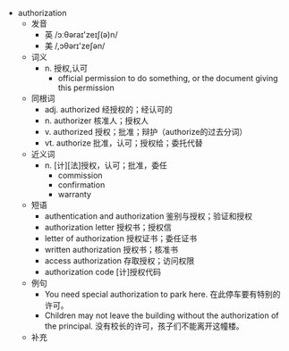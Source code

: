 - authorization
  - 发音
    - 英 /ɔːθəraɪ'zeɪʃ(ə)n/
    - 美 /,ɔθərɪ'zeʃən/
  - 词义
    - n. 授权,认可
      - official permission to do something, or the document giving this permission
  - 同根词
    - adj. authorized 经授权的；经认可的
    - n. authorizer 核准人；授权人
    - v. authorized 授权；批准；辩护（authorize的过去分词）
    - vt. authorize 批准，认可；授权给；委托代替
  - 近义词
    - n. [计][法]授权，认可；批准，委任
      - commission
      - confirmation
      - warranty
  - 短语
    - authentication and authorization 鉴别与授权；验证和授权
    - authorization letter 授权书；授权信
    - letter of authorization 授权证书；委任证书
    - written authorization 授权书；核准书
    - access authorization 存取授权；访问权限
    - authorization code [计]授权代码
  - 例句
    - You need special authorization to park here. 在此停车要有特别的许可。
    - Children may not leave the building without the authorization of the principal. 没有校长的许可，孩子们不能离开这幢楼。
  - 补充
